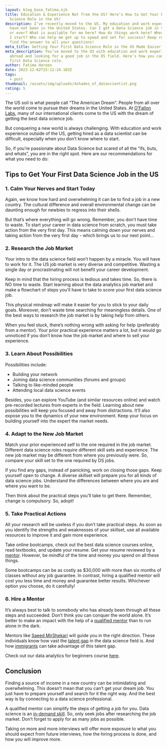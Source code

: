 ```yaml
---
layout: blog_base_fatima.njk
title: Education & Experience Not from the US? Here’s How to Get Your First Data
  Science Role in the US!
description: I’ve recently moved to the US. My education and work experience
  have not been in the United States. Can I get a Data Science job in the US now
  or ever? What is available for me here? How do things work here? Where should
  I start? Who can help me get up to speed and set for success? Keep reading to
  find the answer to all your questions!
meta_title: Getting Your First Data Science Role in the US Made Easier | O’Fallon Labs
meta_description: You’ve moved to the US with education and work experience from
  abroad and looking for a good job in the DS field. Here’s how you can get your
  first Data Science role. 
author: Fatima Haroon
date: 2022-12-02T15:12:24.103Z
tags:
  - post
thumbnail: /assets/img/uploads/4shades_of_datascientist.png
rating: 5
---
```

<!--StartFragment-->

The US soil is what people call “The American Dream”. People from all over the world come to pursue their dreams in the United States. At [O’Fallon Labs](https://saeedmirshekari.com/), many of our international clients come to the US with the dream of getting the best data science job. 

But conquering a new world is always challenging. With education and work experience outside of the US, getting hired as a data scientist can be difficult, especially when you don’t know where to start. 

So, if you’re passionate about Data Science but scared of all the “ifs, buts, and whats”, you are in the right spot. Here are our recommendations for what you need to do:

<h2>Tips to Get Your First Data Science Job in the US</h2>

<h3>1. Calm Your Nerves and Start Today</h3>

Again, we know how hard and overwhelming it can be to find a job in a new country. The cultural difference and overall environmental change can be daunting enough for newbies to regress into their shells. 

But that’s where everything will go wrong. Remember, you don’t have time to waste. To start your career in data science from scratch, you must take action from the very first day. This means calming down your nerves and taking action from the very first day - which brings us to our next point...

<h3>2. Research the Job Market</h3>

Your intro to the data science field won’t happen by a miracle. You will have to work for it. The US job market is very diverse and competitive. Wasting a single day or procrastinating will not benefit your career development. 

Keep in mind that the hiring process is tedious and takes time. So, there is NO time to waste. Start learning about the data analytics job market and make a flowchart of steps you’ll have to take to score your first data science job. 

This physical mindmap will make it easier for you to stick to your daily goals. Moreover, don’t waste time searching for meaningless details. One of the best ways to research the job market is by taking help from others. 

When you feel stuck, there’s nothing wrong with asking for help (preferably from a mentor). Your prior practical experience matters a lot, but it would go unnoticed if you don’t know how the job market and where to sell your experience. 

<h3>3. Learn About Possibilities</h3>

Possibilities include:

* Building your network
* Joining data science communities (forums and groups)
* Talking to like-minded people 
* Attending local data science events

Besides, you can explore YouTube (and similar resources online) and watch pre-recorded lectures from experts in the field. Learning about new possibilities will keep you focused and away from distractions. It’ll also expose you to the dynamics of your new environment. Keep your focus on building yourself into the expert the market needs. 

<h3>4. Adapt to the New Job Market</h3>

Match your prior experienced self to the one required in the job market. Different data science roles require different skill sets and experience. The new job market may be different from where you previously were. So, compare your skill set to the one required by DS jobs. 

If you find any gaps, instead of panicking, work on closing those gaps. Keep yourself open to change. A diverse skillset will prepare you for all kinds of data science jobs. Understand the differences between where you are and where you want to be. 

Then think about the practical steps you’ll take to get there. Remember, change is compulsory. So, adopt!

<h3>5. Take Practical Actions</h3>

All your research will be useless if you don’t take practical steps. As soon as you identify the strengths and weaknesses of your skillset, use all available resources to improve it and gain more experience. 

Take online bootcamps, check out the best data science courses online, read textbooks, and update your resume. Get your resume reviewed by a [mentor](https://saeedmirshekari.com/blog/2022-08-15-why-you-need-a-data-science-career-mentor/). However, be mindful of the time and money you spend on all these things. 

Some bootcamps can be as costly as $30,000 with more than six months of classes without any job guarantee. In contrast, hiring a qualified mentor will cost you less time and money and guarantee better results. Whichever option you choose, do it carefully!

<h3>6. Hire a Mentor</h3>

It’s always best to talk to somebody who has already been through all these steps and succeeded. Don’t think you can conquer the world alone. It’s better to make an impact with the help of a [qualified mentor](https://saeedmirshekari.com/results/) than to run alone in the dark. 

Mentors like [Saeed MirShekari](https://saeedmirshekari.com/team/) will guide you in the right direction. These individuals know how vast the [talent gap](https://saeedmirshekari.com/blog/2022-05-19-the-talent-gap-in-data-science-today-and-tomorrow/) in the data science field is. And how [immigrants](https://saeedmirshekari.com/blog/2022-05-23-data-science-opportunities-and-immigrants-with-higher-educations/) can take advantage of this talent gap.

Check out our data analytics for beginners course [here](https://saeedmirshekari.com/ecourse-bdsf/). 

<h2>Conclusion</h2>

Finding a source of income in a new country can be intimidating and overwhelming. This doesn’t mean that you can’t get your dream job. You just have to prepare yourself and search for it the right way. And the best way is by connecting to a data science professional. 

A qualified mentor can simplify the steps of getting a job for you. Data science is an [in-demand skill](https://saeedmirshekari.com/blog/2022-07-15-top-10-most-in-demand-skills-for-data-scientists-in-2022/). So, only seek jobs after researching the job market. Don’t forget to apply for as many jobs as possible. 

Taking on more and more interviews will offer more exposure to what you should expect from future interviews, how the hiring process is done, and how you will improve more. 

<!--EndFragment-->